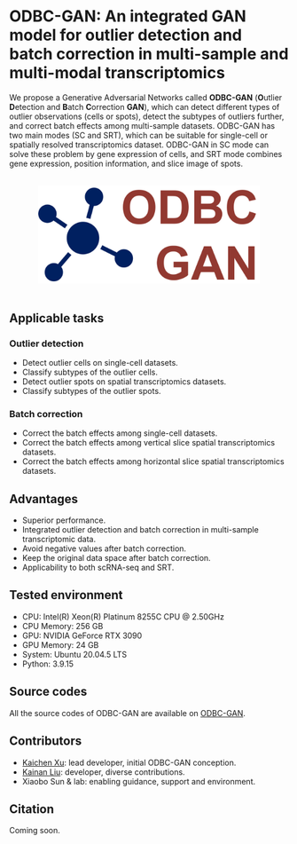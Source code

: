 # ODBC-GAN: An integrated GAN model for outlier detection and batch correction in multi-sample and multi-modal transcriptomics
We propose a Generative Adversarial Networks called <b>ODBC-GAN</b>  (<b>O</b>utlier <b>D</b>etection and <b>B</b>atch <b>C</b>orrection <b>GAN</b>), which can detect different types of outlier observations (cells or spots), detect the subtypes of outliers further, and correct batch effects among multi-sample datasets. ODBC-GAN has two main modes (SC and SRT), which can be suitable for single-cell or spatially resolved transcriptomics dataset. ODBC-GAN in SC mode can solve these problem by gene expression of cells, and SRT mode combines gene expression, position information, and slice image of spots.

<br/>
<div align=center>
<img src="./images/logo.png" width="400px">
</div>
<br/>

## Applicable tasks
### Outlier detection
- Detect outlier cells on single-cell datasets.
- Classify subtypes of the outlier cells.
- Detect outlier spots on spatial transcriptomics datasets.
- Classify subtypes of the outlier spots.

### Batch correction
- Correct the batch effects among single-cell datasets.
- Correct the batch effects among vertical slice spatial transcriptomics datasets.
- Correct the batch effects among horizontal slice spatial transcriptomics datasets.

## Advantages
- Superior performance.
- Integrated outlier detection and batch correction in multi-sample transcriptomic data.
- Avoid negative values after batch correction.
- Keep the original data space after batch correction.
- Applicability to both scRNA-seq and SRT.

## Tested environment
- CPU: Intel(R) Xeon(R) Platinum 8255C CPU @ 2.50GHz
- CPU Memory: 256 GB
- GPU: NVIDIA GeForce RTX 3090
- GPU Memory: 24 GB
- System: Ubuntu 20.04.5 LTS
- Python: 3.9.15

## Source codes
All the source codes of ODBC-GAN are available on [ODBC-GAN](https://github.com/Catchxu/ODBC-GAN).

## Contributors
- [Kaichen Xu](https://github.com/Catchxu): lead developer, initial ODBC-GAN conception.
- [Kainan Liu](https://github.com/LucaFederer): developer, diverse contributions.
- Xiaobo Sun & lab: enabling guidance, support and environment.

## Citation
Coming soon.
